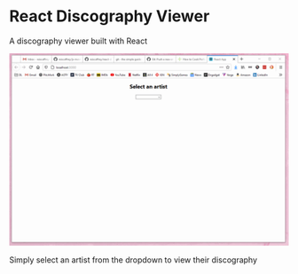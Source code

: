 # React Discography Viewer
A discography viewer built with React

![](demo.gif)

Simply select an artist from the dropdown to view their discography
